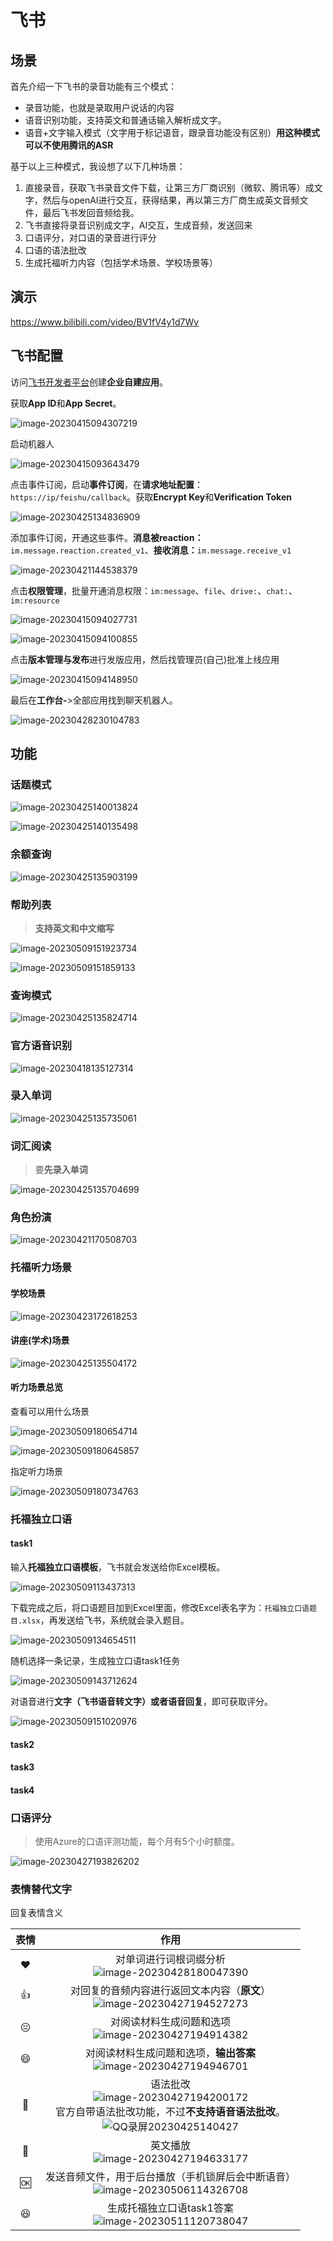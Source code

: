 # 飞书

## 场景

首先介绍一下飞书的录音功能有三个模式：

- 录音功能，也就是录取用户说话的内容
- 语音识别功能，支持英文和普通话输入解析成文字。
- 语音+文字输入模式（文字用于标记语音，跟录音功能没有区别）**用这种模式可以不使用腾讯的ASR**

基于以上三种模式，我设想了以下几种场景：

1. 直接录音，获取飞书录音文件下载，让第三方厂商识别（微软、腾讯等）成文字，然后与openAI进行交互，获得结果，再以第三方厂商生成英文音频文件，最后飞书发回音频给我。 
2. 飞书直接将录音识别成文字，AI交互，生成音频，发送回来
3. 口语评分，对口语的录音进行评分
4. 口语的语法批改
5. 生成托福听力内容（包括学术场景、学校场景等）

## 演示

https://www.bilibili.com/video/BV1fV4y1d7Wv

## 飞书配置

访问[飞书开发者平台](https://open.feishu.cn/app?lang=zh-CN)创建**企业自建应用**。

获取**App ID**和**App Secret**。

![image-20230415094307219](img/image-20230415094307219.png)

启动机器人

![image-20230415093643479](img/image-20230415093643479.png)



点击事件订阅，启动**事件订阅**，在**请求地址配置**：`https://ip/feishu/callback`。获取**Encrypt Key**和**Verification Token**

![image-20230425134836909](img/image-20230425134836909.png)

添加事件订阅，开通这些事件。**消息被reaction：**`im.message.reaction.created_v1`、**接收消息：**`im.message.receive_v1`

![image-20230421144538379](img/image-20230421144538379.png)

点击**权限管理**，批量开通消息权限：`im:message`、`file`、`drive:`、`chat:`、`im:resource`

![image-20230415094027731](img/image-20230415094027731.png)

![image-20230415094100855](img/image-20230415094100855.png)

点击**版本管理与发布**进行发版应用，然后找管理员(自己)批准上线应用

![image-20230415094148950](img/image-20230415094148950.png)

最后在**工作台-**>全部应用找到聊天机器人。

![image-20230428230104783](img/image-20230428230104783.png)



## 功能

### 话题模式

![image-20230425140013824](img/image-20230425140013824.png)

![image-20230425140135498](img/image-20230425140135498.png)



### 余额查询

![image-20230425135903199](img/image-20230425135903199.png)

### 帮助列表

> **支持英文和中文缩写**

![image-20230509151923734](img/image-20230509151923734.png)



![image-20230509151859133](img/image-20230509151859133.png)

### 查询模式

![image-20230425135824714](img/image-20230425135824714.png)

### 官方语音识别

![image-20230418135127314](img/image-20230418135127314.png)



### 录入单词

![image-20230425135735061](img/image-20230425135735061.png)

### 词汇阅读

> 要**先录入单词**

![image-20230425135704699](img/image-20230425135704699.png)



### 角色扮演

![image-20230421170508703](img/image-20230421170508703.png)

### 托福听力场景

#### 学校场景
![image-20230423172618253](img/image-20230423172618253.png)


#### 讲座(学术)场景
![image-20230425135504172](img/image-20230425135504172.png)

#### 听力场景总览

查看可以用什么场景

![image-20230509180654714](img/image-20230509180654714.png)



![image-20230509180645857](img/image-20230509180645857.png)

指定听力场景

![image-20230509180734763](img/image-20230509180734763.png)



### 托福独立口语

#### task1

输入**托福独立口语模板**，飞书就会发送给你Excel模板。

![image-20230509113437313](img/image-20230509113437313.png)

下载完成之后，将口语题目加到Excel里面，修改Excel表名字为：`托福独立口语题目.xlsx`，再发送给飞书，系统就会录入题目。

![image-20230509134654511](img/image-20230509134654511.png)

随机选择一条记录，生成独立口语task1任务

![image-20230509143712624](img/image-20230509143712624.png)

对语音进行**文字（飞书语音转文字）或者语音回复**，即可获取评分。

![image-20230509151020976](img/image-20230509151020976.png)





#### task2

#### task3

#### task4

### 口语评分

> 使用Azure的口语评测功能，每个月有5个小时额度。

![image-20230427193826202](img/image-20230427193826202.png)



### 表情替代文字

回复表情含义

|      表情      |                             作用                             |
| :------------: | :----------------------------------------------------------: |
|    :heart:     | 对单词进行词根词缀分析<br />![image-20230428180047390](img/image-20230428180047390.png) |
|      :+1:      | 对回复的音频内容进行返回文本内容（**原文**）<br />![image-20230427194527273](img/image-20230427194527273.png) |
| :neutral_face: | 对阅读材料生成问题和选项<br />![image-20230427194914382](img/image-20230427194914382.png) |
|    :smile:     | 对阅读材料生成问题和选项，**输出答案**<br />![image-20230427194946701](img/image-20230427194946701.png) |
|     :pray:     | 语法批改<br />![image-20230427194200172](img/image-20230427194200172.png)<br />官方自带语法批改功能，不过**不支持语音语法批改**。<br />![QQ录屏20230425140427](img/20230425140427.gif) |
|    :muscle:    | 英文播放<br />![image-20230427194633177](img/image-20230427194633177.png) |
|      :ok:      | 发送音频文件，用于后台播放（手机锁屏后会中断语音）<br />![image-20230506114326708](img/image-20230506114326708.png) |
|   :laughing:   | 生成托福独立口语task1答案<br />![image-20230511120738047](img/image-20230511120738047.png) |

